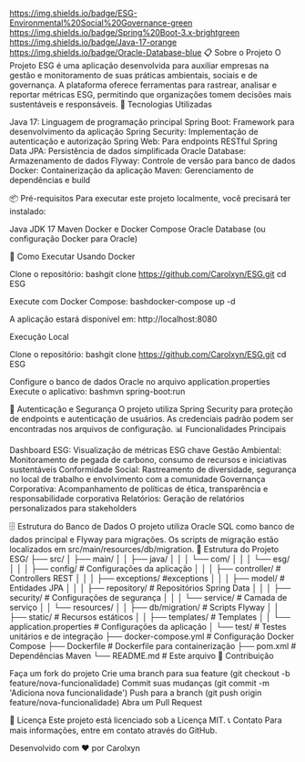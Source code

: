 https://img.shields.io/badge/ESG-Environmental%20Social%20Governance-green https://img.shields.io/badge/Spring%20Boot-3.x-brightgreen https://img.shields.io/badge/Java-17-orange https://img.shields.io/badge/Oracle-Database-blue
📋 Sobre o Projeto
O Projeto ESG é uma aplicação desenvolvida para auxiliar empresas na gestão e monitoramento de suas práticas ambientais, sociais e de governança. A plataforma oferece ferramentas para rastrear, analisar e reportar métricas ESG, permitindo que organizações tomem decisões mais sustentáveis e responsáveis.
🔧 Tecnologias Utilizadas

Java 17: Linguagem de programação principal
Spring Boot: Framework para desenvolvimento da aplicação
Spring Security: Implementação de autenticação e autorização
Spring Web: Para endpoints RESTful
Spring Data JPA: Persistência de dados simplificada
Oracle Database: Armazenamento de dados
Flyway: Controle de versão para banco de dados
Docker: Containerização da aplicação
Maven: Gerenciamento de dependências e build

📦 Pré-requisitos
Para executar este projeto localmente, você precisará ter instalado:

Java JDK 17
Maven
Docker e Docker Compose
Oracle Database (ou configuração Docker para Oracle)

🚀 Como Executar
Usando Docker

Clone o repositório:
bashgit clone https://github.com/Carolxyn/ESG.git
cd ESG

Execute com Docker Compose:
bashdocker-compose up -d

A aplicação estará disponível em: http://localhost:8080

Execução Local

Clone o repositório:
bashgit clone https://github.com/Carolxyn/ESG.git
cd ESG

Configure o banco de dados Oracle no arquivo application.properties
Execute o aplicativo:
bashmvn spring-boot:run


🔐 Autenticação e Segurança
O projeto utiliza Spring Security para proteção de endpoints e autenticação de usuários. As credenciais padrão podem ser encontradas nos arquivos de configuração.
📊 Funcionalidades Principais

Dashboard ESG: Visualização de métricas ESG chave
Gestão Ambiental: Monitoramento de pegada de carbono, consumo de recursos e iniciativas sustentáveis
Conformidade Social: Rastreamento de diversidade, segurança no local de trabalho e envolvimento com a comunidade
Governança Corporativa: Acompanhamento de políticas de ética, transparência e responsabilidade corporativa
Relatórios: Geração de relatórios personalizados para stakeholders

🗄️ Estrutura do Banco de Dados
O projeto utiliza Oracle SQL como banco de dados principal e Flyway para migrações. Os scripts de migração estão localizados em src/main/resources/db/migration.
📂 Estrutura do Projeto
ESG/
├── src/
│   ├── main/
│   │   ├── java/
│   │   │   └── com/
│   │   │       └── esg/
│   │   │           ├── config/          # Configurações da aplicação
│   │   │           ├── controller/      # Controllers REST
│   │   │           ├── exceptions/      #exceptions 
│   │   │           ├── model/           # Entidades JPA
│   │   │           ├── repository/      # Repositórios Spring Data
│   │   │           ├── security/        # Configurações de segurança
│   │   │           └── service/         # Camada de serviço
│   │   └── resources/
│   │       ├── db/migration/            # Scripts Flyway
│   │       ├── static/                  # Recursos estáticos
│   │       ├── templates/               # Templates 
│   │       └── application.properties   # Configurações da aplicação
│   └── test/                            # Testes unitários e de integração
├── docker-compose.yml                   # Configuração Docker Compose
├── Dockerfile                           # Dockerfile para containerização
├── pom.xml                              # Dependências Maven
└── README.md                            # Este arquivo
👥 Contribuição

Faça um fork do projeto
Crie uma branch para sua feature (git checkout -b feature/nova-funcionalidade)
Commit suas mudanças (git commit -m 'Adiciona nova funcionalidade')
Push para a branch (git push origin feature/nova-funcionalidade)
Abra um Pull Request

📄 Licença
Este projeto está licenciado sob a Licença MIT.
📞 Contato
Para mais informações, entre em contato através do GitHub.

Desenvolvido com ❤️ por Carolxyn
